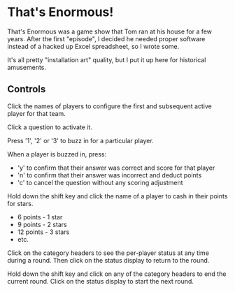 # That's Enormous!

That's Enormous was a game show that Tom ran at his house for a few years. After the first
"episode", I decided he needed proper software instead of a hacked up Excel spreadsheet, so I wrote
some.

It's all pretty "installation art" quality, but I put it up here for historical amusements.

## Controls

Click the names of players to configure the first and subsequent active player for that team.

Click a question to activate it.

Press '1', '2' or '3' to buzz in for a particular player.

When a player is buzzed in, press:

  * 'y' to confirm that their answer was correct and score for that player
  * 'n' to confirm that their answer was incorrect and deduct points
  * 'c' to cancel the question without any scoring adjustment

Hold down the shift key and click the name of a player to cash in their points for stars.

  * 6 points - 1 star
  * 9 points - 2 stars
  * 12 points - 3 stars
  * etc.

Click on the category headers to see the per-player status at any time during a round. Then click
on the status display to return to the round.

Hold down the shift key and click on any of the category headers to end the current round. Click on
the status display to start the next round.
